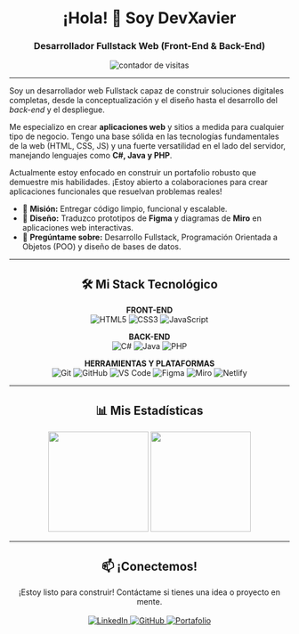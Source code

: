 <h1 align="center">
  ¡Hola! 👋 Soy DevXavier
</h1>
<h3 align="center">
  Desarrollador Fullstack Web (Front-End & Back-End)
</h3>

<p align="center">
  <img src="https://komarev.com/ghpvc/?username=DevXavierNieto&label=Visitantes+del+Perfil&color=0e75b6&style=flat-square" alt="contador de visitas" />
</p>

---

<p align="left">
  Soy un desarrollador web Fullstack capaz de construir soluciones digitales completas, desde la conceptualización y el diseño hasta el desarrollo del <i>back-end</i> y el despliegue.
</p>
<p align="left">
  Me especializo en crear <strong>aplicaciones web</strong> y sitios a medida para cualquier tipo de negocio. Tengo una base sólida en las tecnologías fundamentales de la web (HTML, CSS, JS) y una fuerte versatilidad en el lado del servidor, manejando lenguajes como <strong>C#, Java y PHP</strong>.
</p>
<p align="left">
  Actualmente estoy enfocado en construir un portafolio robusto que demuestre mis habilidades. ¡Estoy abierto a colaboraciones para crear aplicaciones funcionales que resuelvan problemas reales!
</p>

<ul>
  <li>🚀 <strong>Misión:</strong> Entregar código limpio, funcional y escalable.</li>
  <li>🎨 <strong>Diseño:</strong> Traduzco prototipos de <strong>Figma</strong> y diagramas de <strong>Miro</strong> en aplicaciones web interactivas.</li>
  <li>💬 <strong>Pregúntame sobre:</strong> Desarrollo Fullstack, Programación Orientada a Objetos (POO) y diseño de bases de datos.</li>
</ul>

---

<h2 align="center">🛠️ Mi Stack Tecnológico</h2>

<p align="center">
  <strong>FRONT-END</strong><br/>
  <img src="https://img.shields.io/badge/HTML5-E34F26?style=for-the-badge&logo=html5&logoColor=white" alt="HTML5"/>
  <img src="https://img.shields.io/badge/CSS3-1572B6?style=for-the-badge&logo=css3&logoColor=white" alt="CSS3"/>
  <img src="https://img.shields.io/badge/JavaScript-F7DF1E?style=for-the-badge&logo=javascript&logoColor=black" alt="JavaScript"/>
</p>

<p align="center">
  <strong>BACK-END</strong><br/>
  <img src="https://img.shields.io/badge/C%23-239120?style=for-the-badge&logo=c-sharp&logoColor=white" alt="C#"/>
  <img src="https://img.shields.io/badge/Java-ED8B00?style=for-the-badge&logo=openjdk&logoColor=white" alt="Java"/>
  <img src="https://img.shields.io/badge/PHP-777BB4?style=for-the-badge&logo=php&logoColor=white" alt="PHP"/>
</p>

<p align="center">
  <strong>HERRAMIENTAS Y PLATAFORMAS</strong><br/>
  <img src="https://img.shields.io/badge/Git-F05032?style=for-the-badge&logo=git&logoColor=white" alt="Git"/>
  <img src="https://img.shields.io/badge/GitHub-181717?style=for-the-badge&logo=github&logoColor=white" alt="GitHub"/>
  <img src="https://img.shields.io/badge/Visual_Studio_Code-007ACC?style=for-the-badge&logo=visual-studio-code&logoColor=white" alt="VS Code"/>
  <img src="https://img.shields.io/badge/Figma-F24E1E?style=for-the-badge&logo=figma&logoColor=white" alt="Figma"/>
  <img src="https://img.shields.io/badge/Miro-050038?style=for-the-badge&logo=miro&logoColor=white" alt="Miro"/>
  <img src="https://img.shields.io/badge/Netlify-00C7B7?style=for-the-badge&logo=netlify&logoColor=white" alt="Netlify"/>
</p>

---

<h2 align="center">📊 Mis Estadísticas</h2>
<p align="center">
  <img height="180em" src="https://github-readme-stats.vercel.app/api?username=DevXavierNieto&show_icons=true&locale=es&theme=dark&include_all_commits=true&cache_seconds=3600"/>
  <img height="180em" src="https://github-readme-stats.vercel.app/api/top-langs/?username=DevXavierNieto&layout=compact&langs_count=8&theme=dark"/>
</p>

---

<h2 align="center">📫 ¡Conectemos!</h2>
<p align="center">
  ¡Estoy listo para construir! Contáctame si tienes una idea o proyecto en mente.
  <br/><br/>
  
  <a href="https://linkedin.com/in/franciscoxnieto" target="_blank">
    <img src="https://img.shields.io/badge/LinkedIn-0077B5?style=for-the-badge&logo=linkedin&logoColor=white" alt="LinkedIn"/>
  </a>
  
  <a href="https://github.com/DevXavierNieto" target="_blank">
    <img src="https://img.shields.io/badge/GitHub-181717?style=for-the-badge&logo=github&logoColor=white" alt="GitHub"/>
  </a>
  
  <a href="[TU-PORTAFOLIO-NETLIFY]" target="_blank">
    <img src="https://img.shields.io/badge/Mi_Portafolio-00C7B7?style=for-the-badge&logo=netlify&logoColor=white" alt="Portafolio"/>
  </a>
</p>




